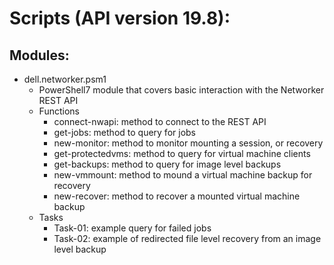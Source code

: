 # Scripts (API version 19.8):
## Modules: 
* dell.networker.psm1
    * PowerShell7 module that covers basic interaction with the Networker REST API
    * Functions
        * connect-nwapi: method to connect to the REST API
        * get-jobs: method to query for jobs
        * new-monitor: method to monitor mounting a session, or recovery
        * get-protectedvms: method to query for virtual machine clients
        * get-backups: method to query for image level backups
        * new-vmmount: method to mound a virtual machine backup for recovery
        * new-recover: method to recover a mounted virtual machine backup
    * Tasks
        * Task-01: example query for failed jobs
        * Task-02: example of redirected file level recovery from an image level backup